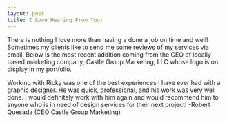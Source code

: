 ```yaml
---
layout: post
title: I Love Hearing From You!
---
```


There is nothing I love more than having a done a job on time and well! Sometimes my clients like to send me some reviews of my services via email.
Below is the most recent addition coming from the CEO of locally based marketing company, Castle Group Marketing, LLC whose logo is on display in my portfolio.


Working with Ricky was one of the best experiences I have ever had with a graphic designer. He was quick, professional, and his work was very well done. I would definitely work with him again and would recommend him to anyone who is in need of design services for their next project!	-Robert Quesada (CEO Castle Group Marketing)
